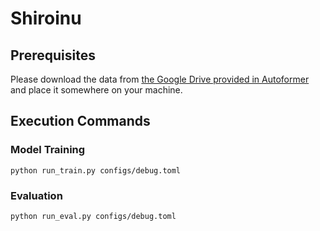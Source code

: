 # Shiroinu

## Prerequisites

Please download the data from [the Google Drive provided in Autoformer](https://drive.google.com/drive/folders/1ZOYpTUa82_jCcxIdTmyr0LXQfvaM9vIy) and place it somewhere on your machine.


## Execution Commands

### Model Training

```
python run_train.py configs/debug.toml
```

### Evaluation

```
python run_eval.py configs/debug.toml
```
